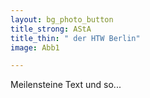 ```yaml
---
layout: bg_photo_button
title_strong: AStA
title_thin: " der HTW Berlin"
image: Abb1

---
```

Meilensteine Text und so...